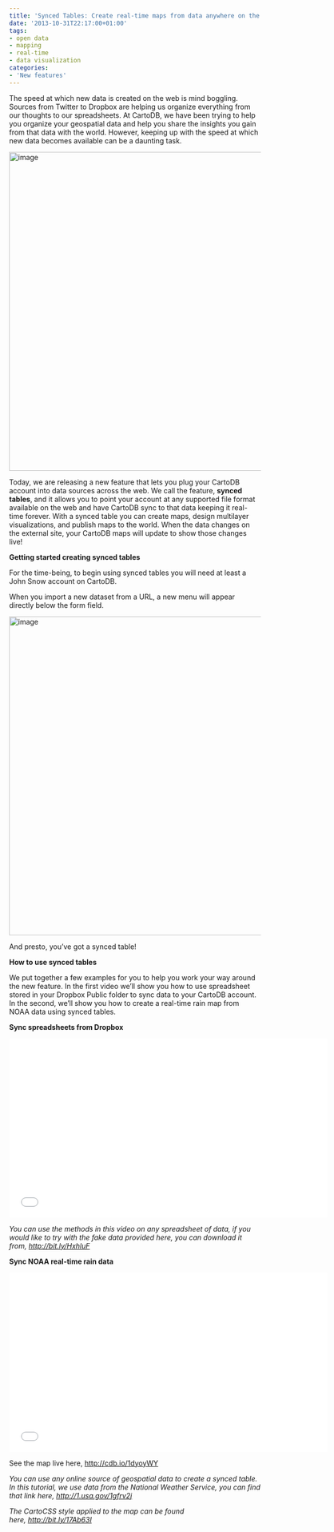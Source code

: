 ```yaml
---
title: 'Synced Tables: Create real-time maps from data anywhere on the web'
date: '2013-10-31T22:17:00+01:00'
tags:
- open data
- mapping
- real-time
- data visualization
categories:
- 'New features'
---
```


The speed at which new data is created on the web is mind boggling. Sources from Twitter to Dropbox are helping us organize everything from our thoughts to our spreadsheets. At CartoDB, we have been trying to help you organize your geospatial data and help you share the insights you gain from that data with the world. However, keeping up with the speed at which new data becomes available can be a daunting task.

<img alt="image" src="http://i.imgur.com/ziOBnDx.jpg" width="637px"/>

Today, we are releasing a new feature that lets you plug your CartoDB account into data sources across the web. We call the feature, **synced tables**, and it allows you to point your account at any supported file format available on the web and have CartoDB sync to that data keeping it real-time forever. With a synced table you can create maps, design multilayer visualizations, and publish maps to the world. When the data changes on the external site, your CartoDB maps will update to show those changes live!

**Getting started creating synced tables**

For the time-being, to begin using synced tables you will need at least a John Snow account on CartoDB.

When you import a new dataset from a URL, a new menu will appear directly below the form field.

<img alt="image" src="http://i.imgur.com/VM12on1.png" width="637px"/>

And presto, you’ve got a synced table!

**How to use synced tables**

We put together a few examples for you to help you work your way around the new feature. In the first video we’ll show you how to use spreadsheet stored in your Dropbox Public folder to sync data to your CartoDB account. In the second, we’ll show you how to create a real-time rain map from NOAA data using synced tables.

**Sync spreadsheets from Dropbox**

<iframe frameborder="0" height="358" src="//player.vimeo.com/video/78297755" width="637"></iframe>

_You can use the methods in this video on any spreadsheet of data, if you would like to try with the fake data provided here, you can download it from, <a href="http://bit.ly/HxhluF">http://bit.ly/HxhluF</a>_

**Sync NOAA real-time rain data**

<iframe frameborder="0" height="358" src="//player.vimeo.com/video/78298157" width="637"></iframe>

See the map live here, <a href="http://cdb.io/1dyoyWY">http://cdb.io/1dyoyWY</a>

_You can use any online source of geospatial data to create a synced table. In this tutorial, we use data from the National Weather Service, you can find that link here, <a class="bitmark-shortlink" href="http://1.usa.gov/1gfrv2j"><span class="protocol">http://1.usa.gov/1gfrv2j</a>_

_The CartoCSS style applied to the map can be found here, <a class="bitmark-shortlink" href="http://bit.ly/17Ab63I"><span class="protocol">http://bit.ly/17Ab63I</a>_
